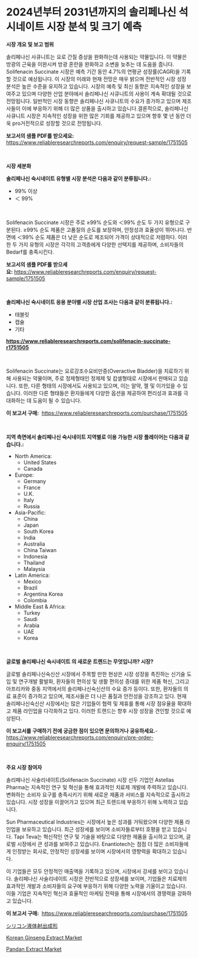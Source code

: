 <p><h1>2024년부터 2031년까지의 솔리페나신 석시네이트 시장 분석 및 크기 예측</h1></p><p><strong>시장 개요 및 보고 범위</strong></p>
<p><p>솔리페나신 사큐니트는 요로 간질 증상을 완화하는데 사용되는 약물입니다. 이 약물은 방광의 근육을 이완시켜 방광 혼란을 완화하고 소변을 늦추는 데 도움을 줍니다. Solifenacin Succinate 시장은 예측 기간 동안 4.7%의 연평균 성장률(CAGR)을 기록할 것으로 예상됩니다. 이 시장의 미래와 현재 전망은 매우 밝으며 전반적인 시장 성장 분석은 높은 수준을 유지하고 있습니다. 시장의 예측 및 최신 동향은 지속적인 성장을 보여주고 있으며 다양한 산업 분야에서 솔리페나신 사큐니트의 사용이 계속 확대될 것으로 전망됩니다. 일반적인 시장 동향은 솔리페나신 사큐니트의 수요가 증가하고 있으며 제조사들이 이에 부응하기 위해 더 많은 상품을 출시하고 있습니다.결론적으로, 솔리페나신 사큐니트 시장은 지속적인 성장을 위한 많은 기회를 제공하고 있으며 향후 몇 년 동안 더욱 pro거전적으로 성장할 것으로 전망됩니다.</p></p>
<p><strong>보고서의 샘플 PDF를 받으세요:</strong> <a href="https://www.reliableresearchreports.com/enquiry/request-sample/1751505">https://www.reliableresearchreports.com/enquiry/request-sample/1751505</a></p>
<p>&nbsp;</p>
<p><strong>시장 세분화</strong></p>
<p><strong>솔리페나신 숙시네이트 유형별 시장 분석은 다음과 같이 분류됩니다.:</strong></p>
<p><ul><li>99% 이상</li><li>＜ 99%</li></ul></p>
<p>&nbsp;</p>
<p><p>Solifenacin Succinate 시장은 주로 ≥99% 순도와 ＜99% 순도 두 가지 유형으로 구분된다. ≥99% 순도 제품은 고품질의 순도를 보장하며, 안정성과 효율성이 뛰어나다. 반면에 ＜99% 순도 제품은 더 낮은 순도로 제조되어 가격이 상대적으로 저렴하다. 이러한 두 가지 유형의 시장은 각각의 고객층에게 다양한 선택지를 제공하며, 소비자들의 Bedarf를 충족시킨다.</p></p>
<p><strong>보고서의 샘플 PDF를 받으세요:</strong>&nbsp;<a href="https://www.reliableresearchreports.com/enquiry/request-sample/1751505">https://www.reliableresearchreports.com/enquiry/request-sample/1751505</a></p>
<p>&nbsp;</p>
<p><strong> 솔리페나신 숙시네이트 응용 분야별 시장 산업 조사는 다음과 같이 분류됩니다.:</strong></p>
<p><ul><li>태블릿</li><li>캡슐</li><li>기타</li></ul></p>
<p><strong><a href="https://www.reliableresearchreports.com/solifenacin-succinate-r1751505">https://www.reliableresearchreports.com/solifenacin-succinate-r1751505</a></strong></p>
<p>&nbsp;</p>
<p><p>Solifenacin Succinate는 요로강조수요비만증(Overactive Bladder)을 치료하기 위해 사용되는 약물이며, 주로 정제형태인 정제제 및 캅셀형태로 시장에서 판매되고 있습니다. 또한, 다른 형태의 시장에서도 사용되고 있으며, 이는 알약, 젤 및 이가있을 수 있습니다. 이러한 다른 형태들은 환자들에게 다양한 옵션을 제공하여 편리성과 효과를 극대화하는 데 도움이 될 수 있습니다.</p></p>
<p><strong>이 보고서 구매:</strong>&nbsp; <a href="https://www.reliableresearchreports.com/purchase/1751505">https://www.reliableresearchreports.com/purchase/1751505</a></p>
<p>&nbsp;</p>
<p><strong>지역 측면에서 솔리페나신 숙시네이트 지역별로 이용 가능한 시장 플레이어는 다음과 같습니다.:</strong></p>
<p><ul>
    <li>
        North America:
        <ul>
            <li>United States</li>
            <li>Canada</li>
        </ul>
    </li>
    <li>
        Europe:
        <ul>
            <li>Germany</li>
            <li>France</li>
            <li>U.K.</li>
            <li>Italy</li>
            <li>Russia</li>
        </ul>
    </li>
    <li>
        Asia-Pacific:
        <ul>
            <li>China</li>
            <li>Japan</li>
            <li>South Korea</li>
            <li>India</li>
            <li>Australia</li>
            <li>China Taiwan</li>
            <li>Indonesia</li>
            <li>Thailand</li>
            <li>Malaysia</li>
        </ul>
    </li>
    <li>
        Latin America:
        <ul>
            <li>Mexico</li>
            <li>Brazil</li>
            <li>Argentina Korea</li>
            <li>Colombia</li>
        </ul>
    </li>
    <li>
        Middle East & Africa:
        <ul>
            <li>Turkey</li>
            <li>Saudi</li>
            <li>Arabia</li>
            <li>UAE</li>
            <li>Korea</li>
        </ul>
    </li>
    </ul></p>
<p>&nbsp;</p>
<p><strong>글로벌 솔리페나신 숙시네이트 의 새로운 트렌드는 무엇입니까? 시장?</strong></p>
<p><p>글로벌 솔리페나신숙신산 시장에서 주목할 만한 현상은 시장 성장을 촉진하는 신기술 도입 및 연구개발 활발화, 환자들의 편의성 및 생활 편의성 증대를 위한 제품 혁신, 그리고 아프리카와 중동 지역에서의 솔리페나신숙신산의 수요 증가 등이다. 또한, 환자들의 의료 표준이 증가하고 있으며, 제조사들은 더 나은 품질과 안전성을 강조하고 있다. 현재 솔리페나신숙신산 시장에서는 많은 기업들이 협력 및 제휴를 통해 시장 점유율을 확대하고 제품 라인업을 다각화하고 있다. 이러한 트렌드는 향후 시장 성장을 견인할 것으로 예상된다.</p></p>
<p><strong>이 보고서를 구매하기 전에 궁금한 점이 있으면 문의하거나 공유하세요.</strong>- <a href="https://www.reliableresearchreports.com/enquiry/pre-order-enquiry/1751505">https://www.reliableresearchreports.com/enquiry/pre-order-enquiry/1751505</a></p>
<p>&nbsp;</p>
<p><strong>주요 시장 참여자</strong></p>
<p><p>솔리페나신 사술리네이트(Solifenacin Succinate) 시장 선두 기업인 Astellas Pharma는 지속적인 연구 및 혁신을 통해 효과적인 치료제 개발에 주력하고 있습니다. 변화하는 소비자 요구를 충족시키기 위해 새로운 제품과 서비스를 지속적으로 출시하고 있습니다. 시장 성장을 이끌어가고 있으며 최근 트렌드에 부응하기 위해 노력하고 있습니다. </p><p>Sun Pharmaceutical Industries는 시장에서 높은 성과를 거둬왔으며 다양한 제품 라인업을 보유하고 있습니다. 최근 성장세를 보이며 소비자들로부터 호평을 받고 있습니다. Tapi Teva는 혁신적인 연구 및 기술을 바탕으로 다양한 제품을 출시하고 있으며, 글로벌 시장에서 큰 성과를 보여주고 있습니다. Enantiotech는 점점 더 많은 소비자들에게 인정받는 회사로, 안정적인 성장세를 보이며 시장에서의 영향력을 확대하고 있습니다.</p><p>이 기업들은 모두 안정적인 매출액을 기록하고 있으며, 시장에서 강세를 보이고 있습니다. 솔리페나신 사술리네이트 시장은 전반적으로 성장세를 보이며, 기업들은 치료제의 효과적인 개발과 소비자들의 요구에 부응하기 위해 다양한 노력을 기울이고 있습니다. 이들 기업은 지속적인 혁신과 효율적인 마케팅 전략을 통해 시장에서의 경쟁력을 강화하고 있습니다.</p></p>
<p><strong>이 보고서 구매:</strong>&nbsp;&nbsp;<a href="https://www.reliableresearchreports.com/purchase/1751505">https://www.reliableresearchreports.com/purchase/1751505</a></p>
<p><p><a href="https://github.com/lily-u-genius/Market-Research-Report-List-1/blob/main/507773525684.md">シリコン液体射出成形</a></p><p><a href="https://www.linkedin.com/pulse/korean-ginseng-extract-market-size-growth-segmentation-kiene?trackingId=XUqZvSKc2fc4AIIghNnfaA%3D%3D">Korean Ginseng Extract Market</a></p><p><a href="https://www.linkedin.com/pulse/pandan-extract-market-challenges-opportunities-growth-hw56e?trackingId=8tUvYQGTXCRATXlRZNoSCw%3D%3D">Pandan Extract Market</a></p></p>